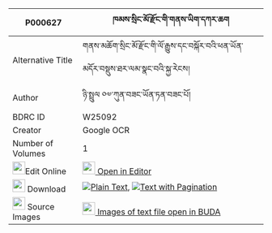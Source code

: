 |P000627|ཁམས་སྲིང་མོ་རྫོང་གི་གནས་ཡིག་དཀར་ཆག 
| --- | --- 
|Alternative Title |གནས་མཆོག་སྲིང་མོ་རྫོང་གི་ལོ་རྒྱུས་དང་བསྐོར་བའི་ཕན་ཡོན་མདོར་བསྡུས་ཐར་ལམ་སྣང་བའི་སྐྱ་རེངས།
|Author| ཉི་སྤྲུལ ༠༧་ཀུན་བཟང་ཡོན་ཏན་བཟང་པོ།
|BDRC ID | W25092
|Creator | Google OCR
|Number of Volumes| 1
|<img width="25" src="https://img.icons8.com/color/25/000000/edit-property.png">Edit Online| [<img width="25" src="https://avatars.githubusercontent.com/u/45091458?s=200&v=4"> Open in Editor](http://editor.openpecha.org/P000627)
|<img width="25" src="https://img.icons8.com/fluent/48/000000/download-2.png"/>  Download | [![](https://img.icons8.com/color/20/000000/txt.png)Plain Text](https://github.com/Openpecha/P000627/releases/download/v1/kham_singmo_dzong_gi_neyik_kar_plain_P000627.zip), [![](https://img.icons8.com/color/20/000000/txt.png)Text with Pagination](https://github.com/Openpecha/P000627/releases/download/v1/kham_singmo_dzong_gi_neyik_kar_pages_P000627.zip)
|<img width="25" src="https://img.icons8.com/plasticine/100/000000/pictures-folder.png"/>  Source Images | [<img width="25" src="https://library.bdrc.io/icons/BUDA-small.svg"> Images of text file open in BUDA](https://library.bdrc.io/show/bdr:W25092)